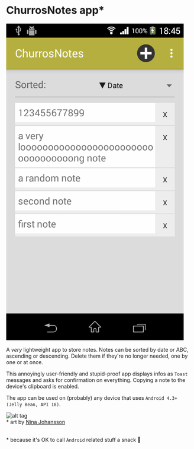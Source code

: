 ChurrosNotes app\*
============
![alt tag](/Churros/app/src/main/res/drawable/screenshot.png)

A *very* lightweight app to store notes. Notes can be sorted by date or ABC, ascending or descending. Delete them if they're no longer needed, one by one or at once.

This annoyingly user-friendly and stupid-proof app displays infos as `Toast` messages and asks for confirmation on everything. Copying a note to the device's clipboard is enabled.


The app can be used on (probably) any device that uses `Android 4.3+ (Jelly Bean, API 18)`.

![alt tag](http://www.ninajohansson.se/wp-content/uploads/2011/04/Barcelona_9.jpg)
<br />
\* art by [Nina Johansson](http://www.ninajohansson.se/)
<br />
<br />

\* because it's OK to call `Android` related stuff a snack :cookie:
